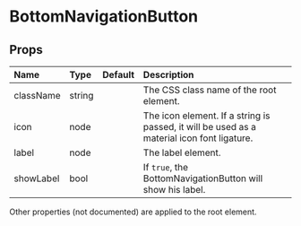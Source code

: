 BottomNavigationButton
======================



Props
-----


| Name | Type | Default | Description |
|:-----|:-----|:--------|:------------|
| className | string |  | The CSS class name of the root element. |
| icon | node |  | The icon element. If a string is passed, it will be used as a material icon font ligature. |
| label | node |  | The label element. |
| showLabel | bool |  | If `true`, the BottomNavigationButton will show his label. |

Other properties (not documented) are applied to the root element.
